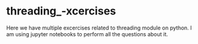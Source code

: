 # threading_-xcercises
Here we have multiple excercises related to threading module on python. I am using jupyter notebooks to perform all the questions about it.
